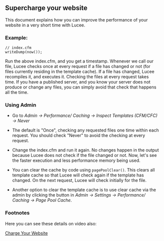 <!--
{
  "title": "Supercharge your website",
  "id": "supercharge-your-website",
  "description": "This document explains how you can improve the performance of your website in a very short time with Lucee.",
  "keywords": [
    "Supercharge website",
    "Performance",
    "Caching",
    "Template cache",
    "Lucee"
  ]
}
-->
## Supercharge your website ##

This document explains how you can improve the performance of your website in a very short time with Lucee.

### Example: ###

```luceescript
// index.cfm
writeDump(now());
```

Run the above index.cfm, and you get a timestamp. Whenever we call our file, Lucee checks once at every request if a file has changed or not (for files currently residing in the template cache). If a file has changed, Lucee recompiles it, and executes it. Checking the files at every request takes time. If you have a published server, and you know your server does not produce or change any files, you can simply avoid that check that happens all the time.

### Using Admin ###

* Go to _Admin -> Performance/ Caching -> Inspect Templates (CFM/CFC) -> Never_

* The default is "Once", checking any requested files one time within each request. You should check "Never" to avoid the checking at every request.

* Change the index.cfm and run it again. No changes happen in the output because Lucee does not check if the file changed or not. Now, let's see the faster execution and less performance memory being used.

* You can clear the cache by code using `pagePoolClear()`. This clears all template cache so that Lucee will check again if the template has changed. On the next request, Lucee will check initially for the file.

* Another option to clear the template cache is to use clear cache via the admin by clicking the button in _Admin -> Settings -> Performance/ Caching -> Page Pool Cache_.

### Footnotes ###

Here you can see these details on video also:

[Charge Your Website](https://youtu.be/w-eeigEkmn0)